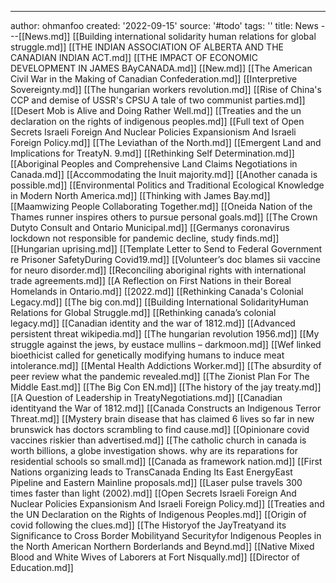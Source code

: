 ---
author: ohmanfoo
created: '2022-09-15'
source: '#todo'
tags: ''
title: News
---[[News.md]]
[[Building international solidarity human relations for global struggle.md]]
[[THE INDIAN ASSOCIATION OF ALBERTA AND THE CANADIAN INDIAN ACT.md]]
[[THE IMPACT OF ECONOMIC DEVELOPMENT IN JAMES BAyCANADA.md]]
[[New.md]]
[[The American Civil War in the Making of Canadian Confederation.md]]
[[Interpretive Sovereignty.md]]
[[The hungarian workers revolution.md]]
[[Rise of China's CCP and demise of USSR's CPSU A tale of two communist parties.md]]
[[Desert Mob is Alive and Doing Rather Well.md]]
[[Treaties and the un declaration on the rights of indigenous peoples.md]]
[[Full text of Open Secrets Israeli Foreign And Nuclear Policies Expansionism And Israeli Foreign Policy.md]]
[[The Leviathan of the North.md]]
[[Emergent Land and Implications for TreatyN. 9.md]]
[[Rethinking Self Determination.md]]
[[Aboriginal Peoples and Comprehensive Land Claims Negotiations in Canada.md]]
[[Accommodating the Inuit majority.md]]
[[Another canada is possible.md]]
[[Environmental Politics and Traditional Ecological Knowledge in Modern North America.md]]
[[Thinking with James Bay.md]]
[[Maamwizing People Collaborating Together.md]]
[[Oneida Nation of the Thames runner inspires others to pursue personal goals.md]]
[[The Crown Dutyto Consult and Ontario Municipal.md]]
[[Germanys coronavirus lockdown not responsible for pandemic decline, study finds.md]]
[[Hungarian uprising.md]]
[[Template Letter to Send to Federal Government re Prisoner SafetyDuring Covid19.md]]
[[Volunteer’s doc blames sii vaccine for neuro disorder.md]]
[[Reconciling aboriginal rights with international trade agreements.md]]
[[A Reflection on First Nations in their Boreal Homelands in Ontario.md]]
[[2022.md]]
[[Rethinking Canada's Colonial Legacy.md]]
[[The big con.md]]
[[Building International SolidarityHuman Relations for Global Struggle.md]]
[[Rethinking canada’s colonial legacy.md]]
[[Canadian identity and the war of 1812.md]]
[[Advanced persistent threat wikipedia.md]]
[[The hungarian revolution 1956.md]]
[[My struggle against the jews, by eustace mullins – darkmoon.md]]
[[Wef linked bioethicist called for genetically modifying humans to induce meat intolerance.md]]
[[Mental Health Addictions Worker.md]]
[[The absurdity of peer review what the pandemic revealed.md]]
[[The Zionist Plan For The Middle East.md]]
[[The Big Con EN.md]]
[[The history of the jay treaty.md]]
[[A Question of Leadership in TreatyNegotiations.md]]
[[Canadian identityand the War of 1812.md]]
[[Canada Constructs an Indigenous Terror Threat.md]]
[[Mystery brain disease that has claimed 6 lives so far in new brunswick has doctors scrambling to find cause.md]]
[[Opinionare covid vaccines riskier than advertised.md]]
[[The catholic church in canada is worth billions, a globe investigation shows. why are its reparations for residential schools so small.md]]
[[Canada as framework nation.md]]
[[First Nations organizing leads to TransCanada Ending Its East EnergyEast Pipeline and Eastern Mainline proposals.md]]
[[Laser pulse travels 300 times faster than light (2002).md]]
[[Open Secrets Israeli Foreign And Nuclear Policies Expansionism And Israeli Foreign Policy.md]]
[[Treaties and the UN Declaration on the Rights of Indigenous Peoples.md]]
[[Origin of covid following the clues.md]]
[[The Historyof the JayTreatyand its Significance to Cross Border Mobilityand Securityfor Indigenous Peoples in the North American Northern Borderlands and Beynd.md]]
[[Native Mixed Blood and White Wives of Laborers at Fort Nisqually.md]]
[[Director of Education.md]]
